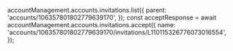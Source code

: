 accountManagement.accounts.invitations.list({
parent: 'accounts/106357801802779639170',
});
const acceptResponse = await accountManagement.accounts.invitations.accept({
name: 'accounts/106357801802779639170/invitations/L110115326776073016554',
});
